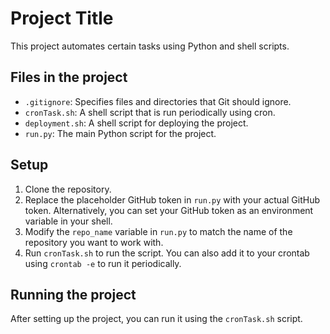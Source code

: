 # Project Title

This project automates certain tasks using Python and shell scripts.

## Files in the project

- `.gitignore`: Specifies files and directories that Git should ignore.
- `cronTask.sh`: A shell script that is run periodically using cron.
- `deployment.sh`: A shell script for deploying the project.
- `run.py`: The main Python script for the project.

## Setup
1. Clone the repository.
2. Replace the placeholder GitHub token in `run.py` with your actual GitHub token. Alternatively, you can set your GitHub token as an environment variable in your shell.
3. Modify the `repo_name` variable in `run.py` to match the name of the repository you want to work with.
4. Run `cronTask.sh` to run the script. You can also add it to your crontab using `crontab -e` to run it periodically.

## Running the project

After setting up the project, you can run it using the `cronTask.sh` script.
